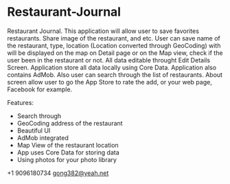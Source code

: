 # Restaurant-Journal

Restaurant Journal. This application will allow user to save favorites restaurants. Share image of the restaurant, and etc. User can save name of the restaurant, type, location (Location converted through GeoCoding) with will be displayed on the map on Detail page or on the Map view, check if the user been in the restaurant or not. All data editable throught Edit Details Screen. Application store all data locally using Core Data. Application also contains AdMob. Also user can search through the list of restaurants. About screen allow user to go the App Store to rate the add, or your web page, Facebook for example.

Features: 

- Search through
- GeoCoding address of the restaurant 
- Beautiful UI
- AdMob integrated 
- Map View of the restaurant location 
- App uses Core Data for storing data 
- Using photos for your photo library

+1 9096180734 gong382@yeah.net
